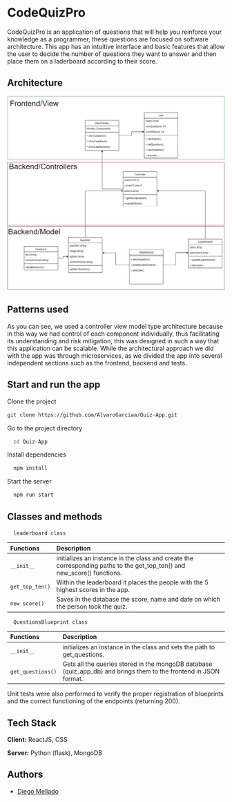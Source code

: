 # CodeQuizPro

CodeQuizPro is an application of questions that will help you reinforce your knowledge as a programmer, these questions are focused on software architecture. This app has an intuitive interface and basic features that allow the user to decide the number of questions they want to answer and then place them on a laderboard according to their score. 

## Architecture

![App Screenshot](https://github.com/AlvaroGarciaa/Quiz-App/blob/main/Assets/Architecture.jpeg)

## Patterns used

As you can see, we used a controller view model type architecture because in this way we had control of each component individually, thus facilitating its understanding and risk mitigation, this was designed in such a way that this application can be scalable.
While the architectural approach we did with the app was through microservices, as we divided the app into several independent sections such as the frontend, backend and tests.

## Start and run the app

Clone the project

```bash
git clone https://github.com/AlvaroGarciaa/Quiz-App.git
```

Go to the project directory

```bash
  cd Quiz-App
```

Install dependencies

```bash
  npm install
```

Start the server

```bash
  npm run start
```

## Classes and methods

```http
  leaderboard class
```

| Functions | Description |
| :-------- |:----------- |
|`__init__`     |initializes an instance in the class and create the corresponding paths to the get_top_ten() and new_score() functions.|
| `get_top_ten()`|Within the leaderboard it places the people with the 5 highest scores in the app.|
|`new score()`   |Saves in the database the score, name and date on which the person took the quiz.|

```http
  QuestionsBlueprint class
```

| Functions | Description |
| :-------- |:----------- |
|`__init__` |initializes an instance in the class and sets the path to get_questions.|
|`get_questions()` |Gets all the queries stored in the mongoDB database (quiz_app_db) and brings them to the frontend in JSON format.|

Unit tests were also performed to verify the proper registration of blueprints and the correct functioning of the endpoints (returning 200).

## Tech Stack

**Client:** ReactJS, CSS

**Server:** Python (flask), MongoDB

## Authors

- [Diego Mellado](https://github.com/m3llad0)


